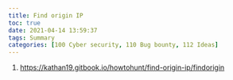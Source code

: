 ```yaml
---
title: Find origin IP
toc: true
date: 2021-04-14 13:59:37
tags: Summary
categories: [100 Cyber security, 110 Bug bounty, 112 Ideas]
---
```


1. https://kathan19.gitbook.io/howtohunt/find-origin-ip/findorigin
